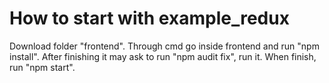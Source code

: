 # How to start with example_redux

Download folder "frontend". Through cmd go inside frontend and run "npm install".
After finishing it may ask to run "npm audit fix", run it.
When finish, run "npm start".
